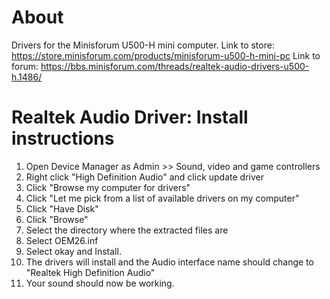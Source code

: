 # About
Drivers for the Minisforum U500-H mini computer.
Link to store: https://store.minisforum.com/products/minisforum-u500-h-mini-pc
Link to forum: https://bbs.minisforum.com/threads/realtek-audio-drivers-u500-h.1486/

# Realtek Audio Driver: Install instructions
1. Open Device Manager as Admin >> Sound, video and game controllers
2. Right click "High Definition Audio" and click update driver
3. Click "Browse my computer for drivers"
4. Click "Let me pick from a list of available drivers on my computer"
5. Click "Have Disk"
6. Click "Browse"
7. Select the directory where the extracted files are
8. Select OEM26.inf
9. Select okay and Install.
10. The drivers will install and the Audio interface name should change to "Realtek High Definition Audio"
11. Your sound should now be working.
